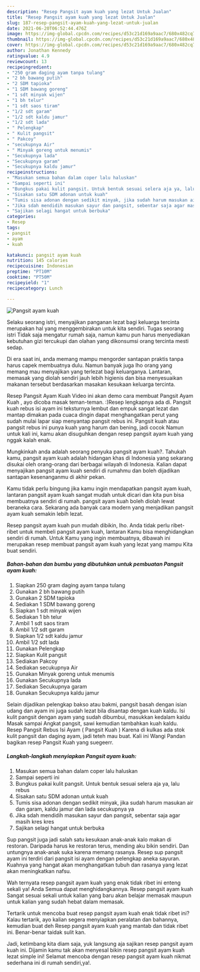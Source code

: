 ```yaml
---
description: "Resep Pangsit ayam kuah yang lezat Untuk Jualan"
title: "Resep Pangsit ayam kuah yang lezat Untuk Jualan"
slug: 187-resep-pangsit-ayam-kuah-yang-lezat-untuk-jualan
date: 2021-06-20T06:52:44.476Z
image: https://img-global.cpcdn.com/recipes/d53c21d169a9aac7/680x482cq70/pangsit-ayam-kuah-foto-resep-utama.jpg
thumbnail: https://img-global.cpcdn.com/recipes/d53c21d169a9aac7/680x482cq70/pangsit-ayam-kuah-foto-resep-utama.jpg
cover: https://img-global.cpcdn.com/recipes/d53c21d169a9aac7/680x482cq70/pangsit-ayam-kuah-foto-resep-utama.jpg
author: Jonathan Kennedy
ratingvalue: 4.9
reviewcount: 13
recipeingredient:
- "250 gram daging ayam tanpa tulang"
- "2 bh bawang putih"
- "2 SDM tapioka"
- "1 SDM bawang goreng"
- "1 sdt minyak wijen"
- "1 bh telur"
- "1 sdt saos tiram"
- "1/2 sdt garam"
- "1/2 sdt kaldu jamur"
- "1/2 sdt lada"
- " Pelengkap"
- " Kulit pangsit"
- " Pakcoy"
- "secukupnya Air"
- " Minyak goreng untuk menumis"
- "Secukupnya lada"
- "Secukupnya garam"
- "Secukupnya kaldu jamur"
recipeinstructions:
- "Masukan semua bahan dalam coper lalu haluskan"
- "Sampai seperti ini"
- "Bungkus pakai kulit pangsit. Untuk bentuk sesuai selera aja ya, lalu rebus"
- "Sisakan satu SDM adonan untuk kuah"
- "Tumis sisa adonan dengan sedikit minyak, jika sudah harum masukan air dan garam, kaldu jamur dan lada secukupnya ya"
- "Jika sdah mendidih masukan sayur dan pangsit, sebentar saja agar masih kres kres"
- "Sajikan selagi hangat untuk berbuka"
categories:
- Resep
tags:
- pangsit
- ayam
- kuah

katakunci: pangsit ayam kuah 
nutrition: 145 calories
recipecuisine: Indonesian
preptime: "PT10M"
cooktime: "PT50M"
recipeyield: "1"
recipecategory: Lunch

---
```



![Pangsit ayam kuah](https://img-global.cpcdn.com/recipes/d53c21d169a9aac7/680x482cq70/pangsit-ayam-kuah-foto-resep-utama.jpg)

Selaku seorang istri, menyajikan panganan lezat bagi keluarga tercinta merupakan hal yang menggembirakan untuk kita sendiri. Tugas seorang istri Tidak saja mengatur rumah saja, namun kamu pun harus menyediakan kebutuhan gizi tercukupi dan olahan yang dikonsumsi orang tercinta mesti sedap.

Di era  saat ini, anda memang mampu mengorder santapan praktis tanpa harus capek membuatnya dulu. Namun banyak juga lho orang yang memang mau menyajikan yang terlezat bagi keluarganya. Lantaran, memasak yang diolah sendiri jauh lebih higienis dan bisa menyesuaikan makanan tersebut berdasarkan masakan kesukaan keluarga tercinta. 

Resep Pangsit Ayam Kuah Video ini akan demo cara membuat Pangsit Ayam Kuah , ayo dicoba masak teman-teman. :)Resep lengkapnya ada di. Pangsit kuah rebus isi ayam ini teksturnya lembut dan empuk sangat lezat dan mantap dimakan pada cuaca dingin dapat menghangatkan perut yang sudah mulai lapar siap menyantap pangsit rebus ini. Pangsit kuah atau pangsit rebus ini punya kuah yang harum dan bening, jadi cocok Namun untuk kali ini, kamu akan disuguhkan dengan resep pangsit ayam kuah yang nggak kalah enak.

Mungkinkah anda adalah seorang penyuka pangsit ayam kuah?. Tahukah kamu, pangsit ayam kuah adalah hidangan khas di Indonesia yang sekarang disukai oleh orang-orang dari berbagai wilayah di Indonesia. Kalian dapat menyajikan pangsit ayam kuah sendiri di rumahmu dan boleh dijadikan santapan kesenanganmu di akhir pekan.

Kamu tidak perlu bingung jika kamu ingin mendapatkan pangsit ayam kuah, lantaran pangsit ayam kuah sangat mudah untuk dicari dan kita pun bisa membuatnya sendiri di rumah. pangsit ayam kuah boleh diolah lewat beraneka cara. Sekarang ada banyak cara modern yang menjadikan pangsit ayam kuah semakin lebih lezat.

Resep pangsit ayam kuah pun mudah dibikin, lho. Anda tidak perlu ribet-ribet untuk membeli pangsit ayam kuah, lantaran Kamu bisa menghidangkan sendiri di rumah. Untuk Kamu yang ingin membuatnya, dibawah ini merupakan resep membuat pangsit ayam kuah yang lezat yang mampu Kita buat sendiri.

<!--inarticleads1-->

##### Bahan-bahan dan bumbu yang dibutuhkan untuk pembuatan Pangsit ayam kuah:

1. Siapkan 250 gram daging ayam tanpa tulang
1. Gunakan 2 bh bawang putih
1. Gunakan 2 SDM tapioka
1. Sediakan 1 SDM bawang goreng
1. Siapkan 1 sdt minyak wijen
1. Sediakan 1 bh telur
1. Ambil 1 sdt saos tiram
1. Ambil 1/2 sdt garam
1. Siapkan 1/2 sdt kaldu jamur
1. Ambil 1/2 sdt lada
1. Gunakan  Pelengkap
1. Siapkan  Kulit pangsit
1. Sediakan  Pakcoy
1. Sediakan secukupnya Air
1. Gunakan  Minyak goreng untuk menumis
1. Gunakan Secukupnya lada
1. Sediakan Secukupnya garam
1. Gunakan Secukupnya kaldu jamur


Selain dijadikan pelengkap bakso atau bakmi, pangsit basah dengan isian udang dan ayam ini juga sudah lezat bila disantap dengan kuah kaldu. Isi kulit pangsit dengan ayam yang sudah dibumbui, masukkan kedalam kaldu Masak sampai Angkat pangsit, sawi kemudian tambahkan kuah kaldu. Resep Pangsit Rebus Isi Ayam ( Pangsit Kuah ) Karena di kulkas ada stok kulit pangsit dan daging ayam, jadi teteh mau buat. Kali ini Wangi Pandan bagikan resep Pangsit Kuah yang suegeerr. 

<!--inarticleads2-->

##### Langkah-langkah menyiapkan Pangsit ayam kuah:

1. Masukan semua bahan dalam coper lalu haluskan
1. Sampai seperti ini
1. Bungkus pakai kulit pangsit. Untuk bentuk sesuai selera aja ya, lalu rebus
1. Sisakan satu SDM adonan untuk kuah
1. Tumis sisa adonan dengan sedikit minyak, jika sudah harum masukan air dan garam, kaldu jamur dan lada secukupnya ya
1. Jika sdah mendidih masukan sayur dan pangsit, sebentar saja agar masih kres kres
1. Sajikan selagi hangat untuk berbuka


Sup pangsit juga jadi salah satu kesukaan anak-anak kalo makan di restoran. Daripada harus ke restoran terus, mending aku bikin sendiri. Dan untungnya anak-anak suka karena memang rasanya. Resep sup pangsit ayam ini terdiri dari pangsit isi ayam dengan pelengkap aneka sayuran. Kuahnya yang hangat akan menghangatkan tubuh dan rasanya yang lezat akan meningkatkan nafsu. 

Wah ternyata resep pangsit ayam kuah yang enak tidak ribet ini enteng sekali ya! Anda Semua dapat menghidangkannya. Resep pangsit ayam kuah Sangat sesuai sekali untuk kalian yang baru akan belajar memasak maupun untuk kalian yang sudah hebat dalam memasak.

Tertarik untuk mencoba buat resep pangsit ayam kuah enak tidak ribet ini? Kalau tertarik, ayo kalian segera menyiapkan peralatan dan bahannya, kemudian buat deh Resep pangsit ayam kuah yang mantab dan tidak ribet ini. Benar-benar taidak sulit kan. 

Jadi, ketimbang kita diam saja, yuk langsung aja sajikan resep pangsit ayam kuah ini. Dijamin kamu tak akan menyesal bikin resep pangsit ayam kuah lezat simple ini! Selamat mencoba dengan resep pangsit ayam kuah nikmat sederhana ini di rumah sendiri,ya!.

